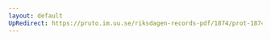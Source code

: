 ```yaml
---
layout: default
UpRedirect: https://pruto.im.uu.se/riksdagen-records-pdf/1874/prot-1874--ak--307/prot-1874--ak--307_042.pdf
---
```

